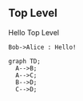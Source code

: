 ## Top Level


Hello Top Level


```plantuml
Bob->Alice : Hello!
```

```mermaid
graph TD;
  A-->B;
  A-->C;
  B-->D;
  C-->D;
```